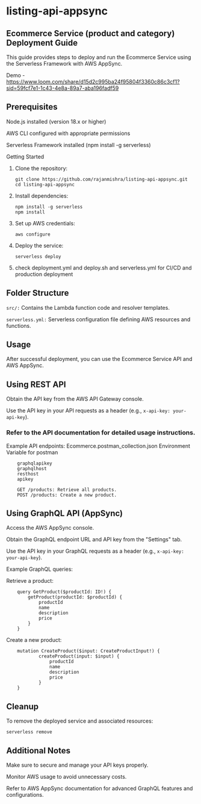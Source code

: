 # listing-api-appsync

## Ecommerce Service (product and category) Deployment Guide
This guide provides steps to deploy and run the Ecommerce Service using the Serverless Framework with AWS AppSync.

Demo - https://www.loom.com/share/d15d2c995ba24f95804f3360c86c3cf1?sid=59fcf7e1-1c43-4e8a-89a7-aba196fadf59

## Prerequisites
Node.js installed (version 18.x or higher)

AWS CLI configured with appropriate permissions

Serverless Framework installed (npm install -g serverless)

Getting Started


1. Clone the repository:

    ```
    git clone https://github.com/rajanmishra/listing-api-appsync.git
    cd listing-api-appsync
    ```

2. Install dependencies:

    ```
    npm install -g serverless
    npm install
    ```


3. Set up AWS credentials:

    ```aws configure```


4. Deploy the service:

   ```serverless deploy```


5. check deployment.yml and deploy.sh and serverless.yml for CI/CD and production deployment


## Folder Structure
`src/:` Contains the Lambda function code and resolver templates.

`serverless.yml:` Serverless configuration file defining AWS resources and functions.


## Usage
After successful deployment, you can use the Ecommerce Service API and AWS AppSync.

## Using REST API
Obtain the API key from the AWS API Gateway console.

Use the API key in your API requests as a header (e.g., `x-api-key: your-api-key`).

### Refer to the API documentation for detailed usage instructions.
Example API endpoints: Ecommerce.postman_collection.json
Environment Variable for postman

```
    graphqlapikey
    graphqlhost
    resthost
    apikey
```

```
    GET /products: Retrieve all products.
    POST /products: Create a new product.
```

## Using GraphQL API (AppSync)
Access the AWS AppSync console.

Obtain the GraphQL endpoint URL and API key from the "Settings" tab.

Use the API key in your GraphQL requests as a header (e.g., `x-api-key: your-api-key`).

Example GraphQL queries:

Retrieve a product:

```
    query GetProduct($productId: ID!) {
        getProduct(productId: $productId) {
            productId
            name
            description
            price
        }
    }
```


Create a new product:

```
    mutation CreateProduct($input: CreateProductInput!) {
            createProduct(input: $input) {
                productId
                name
                description
                price
            }
    }
```


## Cleanup
To remove the deployed service and associated resources:

```serverless remove```



## Additional Notes
Make sure to secure and manage your API keys properly.

Monitor AWS usage to avoid unnecessary costs.

Refer to AWS AppSync documentation for advanced GraphQL features and configurations.
